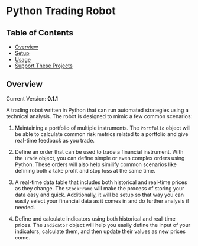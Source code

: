 # Python Trading Robot

## Table of Contents

- [Overview](#overview)
- [Setup](#setup)
- [Usage](#usage)
- [Support These Projects](#support-these-projects)

## Overview

Current Version: **0.1.1**

A trading robot written in Python that can run automated strategies using a technical analysis.
The robot is designed to mimic a few common scenarios:

1. Maintaining a portfolio of multiple instruments. The `Portfolio` object will be able
   to calculate common risk metrics related to a portfolio and give real-time feedback
   as you trade.

2. Define an order that can be used to trade a financial instrument. With the `Trade` object,
   you can define simple or even complex orders using Python. These orders will also help similify
   common scenarios like defining both a take profit and stop loss at the same time.

3. A real-time data table that includes both historical and real-time prices as they change. The
   `StockFrame` will make the process of storing your data easy and quick. Additionally, it will be
   setup so that way you can easily select your financial data as it comes in and do further analysis
   if needed.

4. Define and calculate indicators using both historical and real-time prices. The `Indicator` object
   will help you easily define the input of your indicators, calculate them, and then update their values
   as new prices come.

